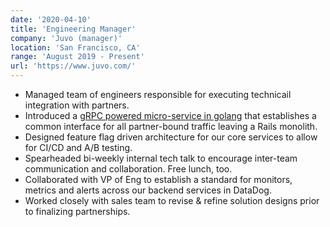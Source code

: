 ```yaml
---
date: '2020-04-10'
title: 'Engineering Manager'
company: 'Juvo (manager)'
location: 'San Francisco, CA'
range: 'August 2019 - Present'
url: 'https://www.juvo.com/'
---
```


- Managed team of engineers responsible for executing technicail integration with partners.
- Introduced a [gRPC powered micro-service in golang](/pensieve/grpc-at-juvo) that establishes a common interface for all partner-bound traffic leaving a Rails monolith.
- Designed feature flag driven architecture for our core services to allow for CI/CD and A/B testing.
- Spearheaded bi-weekly internal tech talk to encourage inter-team communication and collaboration. Free lunch, too.
- Collaborated with VP of Eng to establish a standard for monitors, metrics and alerts across our backend services in DataDog.
- Worked closely with sales team to revise & refine solution designs prior to finalizing partnerships.
